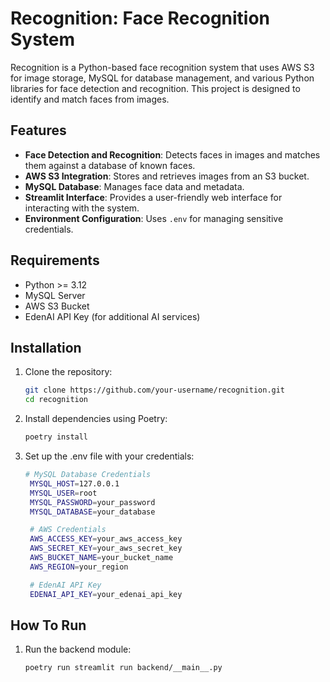 # Recognition: Face Recognition System

Recognition is a Python-based face recognition system that uses AWS S3 for image storage, MySQL for database management, and various Python libraries for face detection and recognition. This project is designed to identify and match faces from images.

## Features

- **Face Detection and Recognition**: Detects faces in images and matches them against a database of known faces.
- **AWS S3 Integration**: Stores and retrieves images from an S3 bucket.
- **MySQL Database**: Manages face data and metadata.
- **Streamlit Interface**: Provides a user-friendly web interface for interacting with the system.
- **Environment Configuration**: Uses `.env` for managing sensitive credentials.

## Requirements

- Python >= 3.12
- MySQL Server
- AWS S3 Bucket
- EdenAI API Key (for additional AI services)

## Installation

1. Clone the repository:
   ```bash
   git clone https://github.com/your-username/recognition.git
   cd recognition

2. Install dependencies using Poetry:
    ```bash
    poetry install

3. Set up the .env file with your credentials:
   ```bash
   # MySQL Database Credentials
    MYSQL_HOST=127.0.0.1
    MYSQL_USER=root
    MYSQL_PASSWORD=your_password
    MYSQL_DATABASE=your_database

    # AWS Credentials
    AWS_ACCESS_KEY=your_aws_access_key
    AWS_SECRET_KEY=your_aws_secret_key
    AWS_BUCKET_NAME=your_bucket_name
    AWS_REGION=your_region

    # EdenAI API Key
    EDENAI_API_KEY=your_edenai_api_key


## How To Run

1. Run the backend module:
   ```bash
   poetry run streamlit run backend/__main__.py 